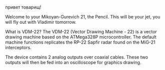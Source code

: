 привет товарищ!

Welcome to your Mikoyan-Gurevich 21, the Pencil.
This will be your jet, you will fly out with Vladimir tomorrow.

What is VDM-22?
The VDM-22 (Vector Drawing Machine - 22) is a vector drawing machine based on the ATMega328P microcontroller. The default machine functions replicates the RP-22 Sapfir radar found on the MiG-21 interceptors. 

The device contains 2 analog outputs over coaxial cables. These two outputs will then be fed into an oscilloscope for graphics drawing.

